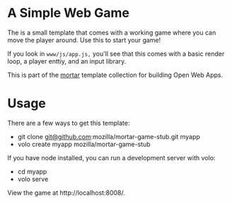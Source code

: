 
# A Simple Web Game

The is a small template that comes with a working game where you can
move the player around. Use this to start your game!

If you look in `www/js/app.js,` you'll see that this comes with a
basic render loop, a player enttiy, and an input library.

This is part of the [mortar](https://github.com/mozilla/mortar/)
template collection for building Open Web Apps.

# Usage

There are a few ways to get this template:

* git clone git@github.com:mozilla/mortar-game-stub.git myapp
* volo create myapp mozilla/mortar-game-stub

If you have node installed, you can run a development server with volo:

* cd myapp
* volo serve

View the game at http://localhost:8008/.
